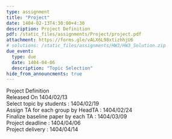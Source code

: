 ```yaml
---
type: assignment
title: "Project"
date: 1404-02-13T4:30:00+4:30
description: Project Definition
pdf: /static_files/assignments/Project/project.pdf
attachment: https://forms.gle/vALX6L98xtizhhjU6
# solutions: /static_files/assignments/HW3/HW3_Solution.zip
due_event:
  type: due
  date: 1404-04-06
  description: "Topic Selection"
hide_from_announcments: true
---
```


Project Definition<br>
Released On 1404/02/13<br>
Select topic by students : 1404/02/19 <br>
Assign TA for each group by HeadTA : 1404/02/24 <br>
Finalize baseline paper by each TA : 1404/03/09 <br>
Project deadline : 1404/04/06 <br>
Project delivery : 1404/04/14 <br>

